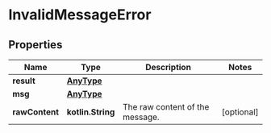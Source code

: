 
# InvalidMessageError

## Properties
Name | Type | Description | Notes
------------ | ------------- | ------------- | -------------
**result** | [**AnyType**](.md) |  | 
**msg** | [**AnyType**](.md) |  | 
**rawContent** | **kotlin.String** | The raw content of the message.  |  [optional]



